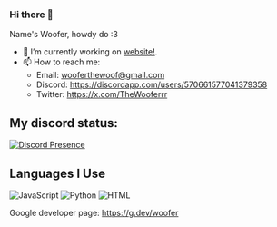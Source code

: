 ### Hi there 👋

Name's Woofer, howdy do :3 

- 🔭 I’m currently working on <a href="https://github.com/wooferthewoof/wooferthewoof.github.io">website!</a>.
- 📫 How to reach me:
  - Email: wooferthewoof@gmail.com
  - Discord: https://discordapp.com/users/570661577041379358
  - Twitter: https://x.com/TheWooferrr

## My discord status:

<!-- old discod: [![Discord Presence](https://lanyard-profile-readme.vercel.app/api/570661577041379358)](https://discord.com/users/570661577041379358)-->
[![Discord Presence](https://lanyard-profile-readme.vercel.app/api/570661577041379358)](https://discord.com/users/570661577041379358)

## Languages I Use
![JavaScript](https://img.shields.io/badge/JavaScript-f1e05a?style=for-the-badge&logo=javascript&logoColor=black)
![Python](https://img.shields.io/badge/Python-3572A5?style=for-the-badge&logo=python&logoColor=white)
![HTML](https://img.shields.io/badge/HTML-e34c26?style=for-the-badge&logo=html5&logoColor=white)


Google developer page: <a href="https://g.dev/woofer">https://g.dev/woofer</a>
